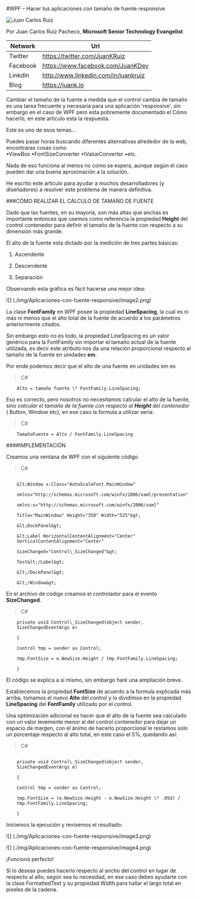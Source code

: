 <properties
	pageTitle="WPF – Hacer tus aplicaciones con tamaño de fuente responsive"
	description="WPF – Hacer tus aplicaciones con tamaño de fuente responsive"
	services="win-dev"
	documentationCenter=""
	authors="andygonusa"
	manager=""
	editor="andygonusa"/>

<tags
	ms.service="win-dev"
	ms.workload="identity"
	ms.tgt_pltfrm="na"
	ms.devlang="na"
	ms.topic="how-to-article"
	ms.date="05/16/2016"
	ms.author="andygonusa"/>



#WPF – Hacer tus aplicaciones con tamaño de fuente responsive

![Juan Carlos Ruiz ](http://gravatar.com/avatar/2c36e6ebd9b4d33c3e9a0362607b3e57?s=150)
<!-- -->

Por Juan Carlos Ruiz Pacheco, **Microsoft Senior Technology Evangelist**

  Network   | Url
  ----------|----------------------------------------
  Twitter   | https://twitter.com/JuanKRuiz
  Facebook  | https://www.facebook.com/JuanKDev
  LinkdIn   | http://www.linkedin.com/in/juankruiz
  Blog      | https://juank.io


Cambiar el tamaño de la fuente a medida que el control cambia de tamaño
es una tarea frecuente y necesaria para una aplicación 'responsive', sin
embargo en el caso de WPF pero esta pobremente documentado el Cómo
hacerlo, en este articulo esta la respuesta.

Este es uno de esos temas…

Puedes pasar horas buscando diferentes alternativas alrededor de la web,
encontraras cosas como\
•ViewBox •FontSizeConverter •IValueConverter •etc.

Nada de eso funciona al menos no como se espera, aunque según el caso
pueden dar una buena aproximación a la solución.

He escrito este artículo para ayudar a muchos desarrolladores (y
diseñadores) a resolver este problema de manera definitiva.

###CÓMO REALIZAR EL CÁLCULO DE TAMAÑO DE FUENTE


Dado que las fuentes, en su mayoría, son más altas que anchas es
importante entonces que usemos como referencia la propiedad **Height**
del control contenedor para definir el tamaño de la fuente con respecto
a su dimensión más grande.

El alto de la fuente esta dictado por la medición de tres partes
básicas:

1.  Ascendente

2.  Descendente

3.  Separación

Observando esta gráfica es fácil hacerse una mejor idea:

![] (./img/Aplicaciones-con-fuente-responsive/image2.png)

La clase **FontFamily** en WPF posee la propiedad **LineSpacing**, la
cual es ni más ni menos que el alto total de la fuente de acuerdo a los
parámetros anteriormente citados.

Sin embargo esto no es todo, la propiedad LineSpacing es un valor
genérico para la FontFamily sin importar el tamaño actual de la fuente
utilizada, es decir este atributo nos da una relación proporcional
respecto al tamaño de la fuente en unidades **em**.

Por ende podemos decir que el alto de una fuente en unidades em es

>C\#


```
    Alto = tamaño fuente \* FontFamily.LineSpacing;
```
Eso es correcto, pero nosotros no necesitamos calcular el alto de la
fuente, sino *calcular el tamaño de la fuente con respecto al **Height**
del contenedor* ( Button, Window etc), en ese caso la formula a utilizar
sería:

>C\#


```
    TamañoFuente = Alto / FontFamily.LineSpacing
```
####IMPLEMENTACIÓN


Creamos una ventana de WPF con el siguiente código

>C\#

```

    &lt;Window x:Class="AutoScaleFont.MainWindow"

    xmlns="http://schemas.microsoft.com/winfx/2006/xaml/presentation"

    xmlns:x="http://schemas.microsoft.com/winfx/2006/xaml"

    Title="MainWindow" Height="350" Width="525"&gt;

    &lt;DockPanel&gt;

    &lt;Label HorizontalContentAlignment="Center"
    VerticalContentAlignment="Center"

    SizeChanged="Control\_SizeChanged"&gt;

    Test&lt;/Label&gt;

    &lt;/DockPanel&gt;

    &lt;/Window&gt;
```



En el archivo de código creamos el controlador para el evento
**SizeChanged**.

>C\#

```
    private void Control\_SizeChanged(object sender,
    SizeChangedEventArgs e)

    {

    Control tmp = sender as Control;

    tmp.FontSize = e.NewSize.Height / tmp.FontFamily.LineSpacing;

    }
```

El código se explica a si mismo, sin embargo haré una ampliación breve.

Establecemos la propiedad **FontSize** de acuerdo a la formula explicada
más arriba, tomamos el nuevo **Alto** del control y lo dividimos en la
propiedad **LineSpacing** del **FontFamily** utilizado por el control.

Una optimización adicional es hacer que el alto de la fuente sea
calculado con un valor levemente menor al del control contenedor para
dejar un espacio de margen, con el ánimo de hacerlo proporcional le
restamos solo un porcentaje respecto al alto total, en este caso el 5%,
quedando así:

>C\#

```

    private void Control\_SizeChanged(object sender,
    SizeChangedEventArgs e)

    {

    Control tmp = sender as Control;

    tmp.FontSize = (e.NewSize.Height - e.NewSize.Height \* .05d) /
    tmp.FontFamily.LineSpacing;

    }
```

Iniciemos la ejecución y revisemos el resultado:

![] (./img/Aplicaciones-con-fuente-responsive/image3.png)

![] (./img/Aplicaciones-con-fuente-responsive/image4.png)

¡Funcionó perfecto!

Si lo deseas puedes hacerlo respecto al ancho del control en lugar de
respecto al alto, según sea tu necesidad, en ese caso debes ayudarte con
la clase FormattedText y su propiedad Width para hallar el largo total
en pixeles de la cadena.
